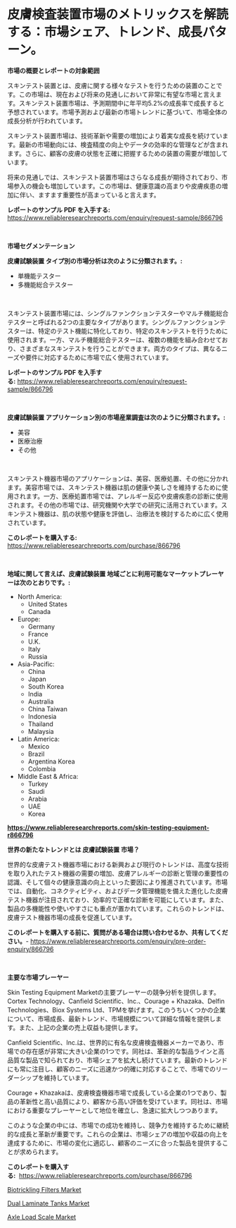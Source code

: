 <p><h1>皮膚検査装置市場のメトリックスを解読する：市場シェア、トレンド、成長パターン。</h1></p><p><strong>市場の概要とレポートの対象範囲</strong></p>
<p><p>スキンテスト装置とは、皮膚に関する様々なテストを行うための装置のことです。この市場は、現在および将来の見通しにおいて非常に有望な市場と言えます。スキンテスト装置市場は、予測期間中に年平均5.2%の成長率で成長すると予想されています。市場予測および最新の市場トレンドに基づいて、市場全体の成長分析が行われています。</p><p>スキンテスト装置市場は、技術革新や需要の増加により着実な成長を続けています。最新の市場動向には、検査精度の向上やデータの効率的な管理などが含まれます。さらに、顧客の皮膚の状態を正確に把握するための装置の需要が増加しています。</p><p>将来の見通しでは、スキンテスト装置市場はさらなる成長が期待されており、市場参入の機会も増加しています。この市場は、健康意識の高まりや皮膚疾患の増加に伴い、ますます重要性が高まっていると言えます。</p></p>
<p><strong>レポートのサンプル PDF を入手する:</strong> <a href="https://www.reliableresearchreports.com/enquiry/request-sample/866796">https://www.reliableresearchreports.com/enquiry/request-sample/866796</a></p>
<p>&nbsp;</p>
<p><strong>市場セグメンテーション</strong></p>
<p><strong>皮膚試験装置 タイプ別の市場分析は次のように分類されます。:</strong></p>
<p><ul><li>単機能テスター</li><li>多機能総合テスター</li></ul></p>
<p>&nbsp;</p>
<p><p>スキンテスト装置市場には、シングルファンクションテスターやマルチ機能総合テスターと呼ばれる2つの主要なタイプがあります。シングルファンクションテスターは、特定のテスト機能に特化しており、特定のスキンテストを行うために使用されます。一方、マルチ機能総合テスターは、複数の機能を組み合わせており、さまざまなスキンテストを行うことができます。両方のタイプは、異なるニーズや要件に対応するために市場で広く使用されています。</p></p>
<p><strong>レポートのサンプル PDF を入手する:</strong>&nbsp;<a href="https://www.reliableresearchreports.com/enquiry/request-sample/866796">https://www.reliableresearchreports.com/enquiry/request-sample/866796</a></p>
<p>&nbsp;</p>
<p><strong> 皮膚試験装置 アプリケーション別の市場産業調査は次のように分類されます。:</strong></p>
<p><ul><li>美容</li><li>医療治療</li><li>その他</li></ul></p>
<p>&nbsp;</p>
<p><p>スキンテスト機器市場のアプリケーションは、美容、医療処置、その他に分かれます。美容市場では、スキンテスト機器は肌の健康や美しさを維持するために使用されます。一方、医療処置市場では、アレルギー反応や皮膚疾患の診断に使用されます。その他の市場では、研究機関や大学での研究に活用されています。スキンテスト機器は、肌の状態や健康を評価し、治療法を検討するために広く使用されています。</p></p>
<p><strong>このレポートを購入する:</strong>&nbsp; <a href="https://www.reliableresearchreports.com/purchase/866796">https://www.reliableresearchreports.com/purchase/866796</a></p>
<p>&nbsp;</p>
<p><strong>地域に関して言えば、皮膚試験装置 地域ごとに利用可能なマーケットプレーヤーは次のとおりです。:</strong></p>
<p><ul>
    <li>
        North America:
        <ul>
            <li>United States</li>
            <li>Canada</li>
        </ul>
    </li>
    <li>
        Europe:
        <ul>
            <li>Germany</li>
            <li>France</li>
            <li>U.K.</li>
            <li>Italy</li>
            <li>Russia</li>
        </ul>
    </li>
    <li>
        Asia-Pacific:
        <ul>
            <li>China</li>
            <li>Japan</li>
            <li>South Korea</li>
            <li>India</li>
            <li>Australia</li>
            <li>China Taiwan</li>
            <li>Indonesia</li>
            <li>Thailand</li>
            <li>Malaysia</li>
        </ul>
    </li>
    <li>
        Latin America:
        <ul>
            <li>Mexico</li>
            <li>Brazil</li>
            <li>Argentina Korea</li>
            <li>Colombia</li>
        </ul>
    </li>
    <li>
        Middle East & Africa:
        <ul>
            <li>Turkey</li>
            <li>Saudi</li>
            <li>Arabia</li>
            <li>UAE</li>
            <li>Korea</li>
        </ul>
    </li>
    </ul></p>
<p><strong><a href="https://www.reliableresearchreports.com/skin-testing-equipment-r866796">https://www.reliableresearchreports.com/skin-testing-equipment-r866796</a></strong>&nbsp;</p>
<p><strong>世界の新たなトレンドとは 皮膚試験装置 市場？</strong></p>
<p><p>世界的な皮膚テスト機器市場における新興および現行のトレンドは、高度な技術を取り入れたテスト機器の需要の増加、皮膚アレルギーの診断と管理の重要性の認識、そして個々の健康意識の向上といった要因により推進されています。市場では、自動化、コネクティビティ、およびデータ管理機能を備えた進化した皮膚テスト機器が注目されており、効率的で正確な診断を可能にしています。また、製品の多機能性や使いやすさにも重点が置かれています。これらのトレンドは、皮膚テスト機器市場の成長を促進しています。</p></p>
<p><strong>このレポートを購入する前に、質問がある場合は問い合わせるか、共有してください。</strong>- <a href="https://www.reliableresearchreports.com/enquiry/pre-order-enquiry/866796">https://www.reliableresearchreports.com/enquiry/pre-order-enquiry/866796</a></p>
<p>&nbsp;</p>
<p><strong>主要な市場プレーヤー</strong></p>
<p><p>Skin Testing Equipment Marketの主要プレーヤーの競争分析を提供します。Cortex Technology、Canfield Scientific、Inc.、Courage + Khazaka、Delfin Technologies、Biox Systems Ltd、TPMを挙げます。このうちいくつかの企業について、市場成長、最新トレンド、市場規模について詳細な情報を提供します。また、上記の企業の売上収益も提供します。</p><p>Canfield Scientific、Inc.は、世界的に有名な皮膚検査機器メーカーであり、市場での存在感が非常に大きい企業の1つです。同社は、革新的な製品ラインと高品質な製品で知られており、市場シェアを拡大し続けています。最新のトレンドにも常に注目し、顧客のニーズに迅速かつ的確に対応することで、市場でのリーダーシップを維持しています。</p><p>Courage + Khazakaは、皮膚検査機器市場で成長している企業の1つであり、製品の革新性と高い品質により、顧客から高い評価を受けています。同社は、市場における重要なプレーヤーとして地位を確立し、急速に拡大しつつあります。</p><p>このような企業の中には、市場での成功を維持し、競争力を維持するために継続的な成長と革新が重要です。これらの企業は、市場シェアの増加や収益の向上を達成するために、市場の変化に適応し、顧客のニーズに合った製品を提供することが求められます。</p></p>
<p><strong>このレポートを購入する:</strong>&nbsp;&nbsp;<a href="https://www.reliableresearchreports.com/purchase/866796">https://www.reliableresearchreports.com/purchase/866796</a></p>
<p><p><a href="https://github.com/Alonsoolds3wq1d81czn8rbol/Market-Research-Report-List-2/blob/main/biotrickling-filters-market.md">Biotrickling Filters Market</a></p><p><a href="https://github.com/Krish2023na/Market-Research-Report-List-4/blob/main/dual-laminate-tanks-market.md">Dual Laminate Tanks Market</a></p><p><a href="https://github.com/RickHolmes3/Market-Research-Report-List-4/blob/main/axle-load-scale-market.md">Axle Load Scale Market</a></p></p>